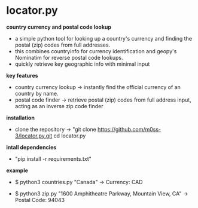 # locator.py

**country currency and postal code lookup**
- a simple python tool for looking up a country's currency and finding the postal (zip) codes from full addresses.
- this combines countryinfo for currency identification and geopy's Nominatim for reverse postal code lookups.
- quickly retrieve key geographic info with minimal input

**key features**
- country currency lookup -> instantly find the official currency of an country by name.
- postal code finder -> retrieve postal (zip) codes from full address input, acting as an inverse zip code finder

**installation**
- clone the repository -> "git clone https://github.com/m0ss-3/locator.py.git cd locator.py

**intall dependencies**
- "pip install -r requirements.txt"

**example**
- $ python3 countries.py "Canada"
  -> Currency: CAD

- $ python3 zip.py "1600 Amphitheatre Parkway, Mountain View, CA"
    -> Postal Code: 94043

